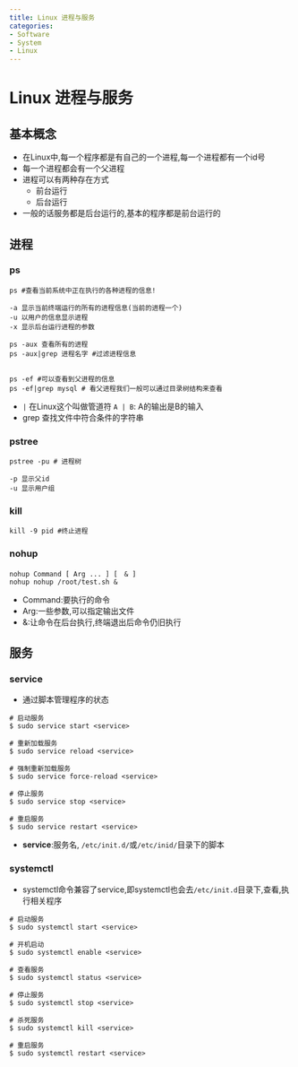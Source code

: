 ```yaml
---
title: Linux 进程与服务
categories:
- Software
- System
- Linux
---
```

# Linux 进程与服务

## 基本概念

- 在Linux中,每一个程序都是有自己的一个进程,每一个进程都有一个id号
- 每一个进程都会有一个父进程
- 进程可以有两种存在方式
    - 前台运行
    - 后台运行
- 一般的话服务都是后台运行的,基本的程序都是前台运行的

## 进程

### ps

```shell
ps #查看当前系统中正在执行的各种进程的信息!

-a 显示当前终端运行的所有的进程信息(当前的进程一个)
-u 以用户的信息显示进程
-x 显示后台运行进程的参数

ps -aux 查看所有的进程
ps -aux|grep 进程名字 #过滤进程信息


ps -ef #可以查看到父进程的信息
ps -ef|grep mysql # 看父进程我们一般可以通过目录树结构来查看
```

- `|` 在Linux这个叫做管道符 `A | B`: A的输出是B的输入
- grep 查找文件中符合条件的字符串

### pstree

```shell
pstree -pu # 进程树

-p 显示父id
-u 显示用户组
```

### kill

```shell
kill -9 pid #终止进程
```

### nohup

```
nohup Command [ Arg ... ] [　& ]
nohup nohup /root/test.sh &
```

- Command:要执行的命令
- Arg:一些参数,可以指定输出文件
- &:让命令在后台执行,终端退出后命令仍旧执行

## 服务

### service

- 通过脚本管理程序的状态

```shell
# 启动服务
$ sudo service start <service>

# 重新加载服务
$ sudo service reload <service>

# 强制重新加载服务
$ sudo service force-reload <service>

# 停止服务
$ sudo service stop <service>

# 重启服务
$ sudo service restart <service>
```

- **service**:服务名, `/etc/init.d/`或`/etc/inid/`目录下的脚本

### systemctl

- systemctl命令兼容了service,即systemctl也会去`/etc/init.d`目录下,查看,执行相关程序

```shell
# 启动服务
$ sudo systemctl start <service>

# 开机启动
$ sudo systemctl enable <service>

# 查看服务
$ sudo systemctl status <service>

# 停止服务
$ sudo systemctl stop <service>

# 杀死服务
$ sudo systemctl kill <service>

# 重启服务
$ sudo systemctl restart <service>
```